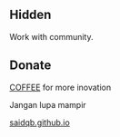 ## Hidden

Work with community.

## Donate

[COFFEE](https://saidqb.github.io/coffee) for more inovation

Jangan lupa mampir

[saidqb.github.io](https://saidqb.github.io)
